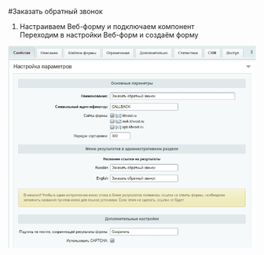 #Заказать обратный звонок
1. Настраиваем Веб-форму и подключаем компонент<br>
Переходим в настройки Веб-форм и создаём форму

![alt text](https://raw.githubusercontent.com/dwstroy/API_bitrix/5a11260616b93a88b7365963203ba7cced0f0a9c/IncludeComponent/bFormResultNew/callback/_img/01.jpeg)

